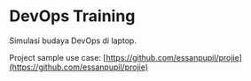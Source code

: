 # DevOps Training

Simulasi budaya DevOps di laptop.

Project sample use case: [https://github.com/essanpupil/projie](https://github.com/essanpupil/projie)
